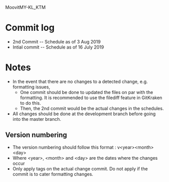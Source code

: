 MoovitMY-KL_KTM

# Commit log
- 2nd Commit    -- Schedule as of 3 Aug 2019
- Intial commit -- Schedule as of 16 July 2019

# Notes
- In the event that there are no changes to a detected change, e.g. formatting issues, 
  - One commit should be done to updated the files on par with the formatting. It is recommended to use the filediff feature in GitKraken to do this.
  - Then, the 2nd commit would be the actual changes in the schedules.
- All changes should be done at the development branch before going into the master branch.

## Version numbering
- The version numbering should follow this format : v\<year>\<month>\<day>
 - Where \<year>, \<month> and \<day> are the dates where the changes occur
- Only apply tags on the actual change commit. Do not apply if the commit is to cater formatting changes.